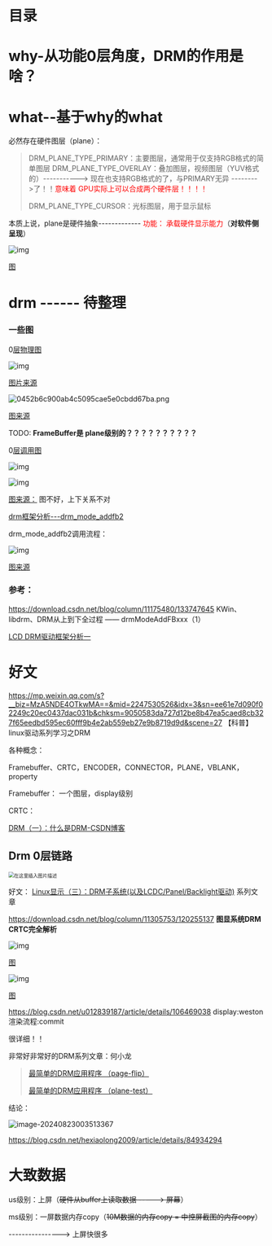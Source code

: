 # 目录





# why-从功能0层角度，DRM的作用是啥？





# what--基于why的what



必然存在硬件图层（plane）：

>   DRM_PLANE_TYPE_PRIMARY：主要图层，通常用于仅支持RGB格式的简单图层
>   DRM_PLANE_TYPE_OVERLAY：叠加图层，视频图层（YUV格式的）-----------> 现在也支持RGB格式的了，与PRIMARY无异 -------->了！！<font color='red'>意味着 GPU实际上可以合成两个硬件层！！！！</font>
>
>   DRM_PLANE_TYPE_CURSOR：光标图层，用于显示鼠标



本质上说，plane是硬件抽象------------- <font color='red'>功能： 承载硬件显示能力</font>（**对软件侧呈现**）

![img](DRM.assets/1083701-20240316184458394-1479242202.jpg)

[图](https://www.cnblogs.com/arnoldlu/p/17978715#:~:text=mode%2Dsetting%20pipeline%E5%A6%82%E4%B8%8B)







# drm ------ 待整理

### 一些图

0[层物理图](https://download.csdn.net/blog/column/11175480/133747645)



![img](DRM.assets/d44299d4fc5a4b33967f15af85d585ce.png)

[图片来源](https://download.csdn.net/blog/column/11175480/133747645#:~:text=%E6%9C%80%E5%B7%A6%E4%BE%A7%E2%80%9D%E5%86%85%E5%AE%B9%EF%BC%8C-,%E5%A6%82%E4%B8%8B%E5%9B%BE%E6%89%80%E7%A4%BA,-%EF%BC%9A)

![0452b6c900ab4c5095cae5e0cbdd67ba.png](DRM.assets/0452b6c900ab4c5095cae5e0cbdd67ba.png)

[图来源](https://blog.csdn.net/qq_33782617/article/details/126202800#:~:text=%E5%9D%97%E7%9A%84%E6%8A%BD%E8%B1%A1%E3%80%82-,%E5%A6%82%E5%9B%BE,-%EF%BC%9A)

TODO:   **FrameBuffer是 plane级别的？？？？？？？？？？** 





0[层调用图](https://blog.csdn.net/phmatthaus/article/details/133749323)

![img](DRM.assets/01a1c7d5b06a4dfd8d5028dc12c4143d.png)











![img](DRM.assets/ed7c090c41e046dfaf13fb9893fe5e35.png)



[图来源：](https://blog.csdn.net/yangguoyu8023/article/details/129249184?spm=1001.2101.3001.6650.2&utm_medium=distribute.pc_relevant.none-task-blog-2%7Edefault%7EBlogCommendFromBaidu%7ERate-2-129249184-blog-133749323.235%5Ev43%5Epc_blog_bottom_relevance_base5&depth_1-utm_source=distribute.pc_relevant.none-task-blog-2%7Edefault%7EBlogCommendFromBaidu%7ERate-2-129249184-blog-133749323.235%5Ev43%5Epc_blog_bottom_relevance_base5&utm_relevant_index=4#:~:text=%E5%B0%B1%E6%98%AFdrm_mode_addfb2%E6%8E%A5%E5%8F%A3%EF%BC%8C-,%E8%AF%A5%E6%8E%A5%E5%8F%A3%E5%AE%8C%E6%88%90%E4%BA%86%E4%B8%8B%E9%9D%A2%E7%9A%84%E5%8A%9F%E8%83%BD,-%E3%80%82)           图不好，上下关系不对







[drm框架分析---drm_mode_addfb2](https://blog.csdn.net/yangguoyu8023/article/details/129249184?spm=1001.2101.3001.6650.2&utm_medium=distribute.pc_relevant.none-task-blog-2%7Edefault%7EBlogCommendFromBaidu%7ERate-2-129249184-blog-133749323.235%5Ev43%5Epc_blog_bottom_relevance_base5&depth_1-utm_source=distribute.pc_relevant.none-task-blog-2%7Edefault%7EBlogCommendFromBaidu%7ERate-2-129249184-blog-133749323.235%5Ev43%5Epc_blog_bottom_relevance_base5&utm_relevant_index=4)









drm_mode_addfb2调用流程：

![img](DRM.assets/c9697785fb484fdab13803fc72bbfe28.jpeg)

[图来源](https://blog.csdn.net/yangguoyu8023/article/details/129249184?spm=1001.2101.3001.6650.2&utm_medium=distribute.pc_relevant.none-task-blog-2%7Edefault%7EBlogCommendFromBaidu%7ERate-2-129249184-blog-133749323.235%5Ev43%5Epc_blog_bottom_relevance_base5&depth_1-utm_source=distribute.pc_relevant.none-task-blog-2%7Edefault%7EBlogCommendFromBaidu%7ERate-2-129249184-blog-133749323.235%5Ev43%5Epc_blog_bottom_relevance_base5&utm_relevant_index=4#:~:text=5.-,%E8%B0%83%E7%94%A8%E6%B5%81%E7%A8%8B%E5%9B%BE,-%E6%96%87%E7%AB%A0%E7%9F%A5%E8%AF%86%E7%82%B9)







### 参考：

https://download.csdn.net/blog/column/11175480/133747645       KWin、libdrm、DRM从上到下全过程 —— drmModeAddFBxxx（1）



 [LCD DRM驱动框架分析一](https://blog.csdn.net/qq_33782617/article/details/126202800#:~:text=%E5%9D%97%E7%9A%84%E6%8A%BD%E8%B1%A1%E3%80%82-,%E5%A6%82%E5%9B%BE,-%EF%BC%9A) 



# 好文



https://mp.weixin.qq.com/s?__biz=MzA5NDE4OTkwMA==&mid=2247530526&idx=3&sn=ee61e7d090f02249c20ec0437dac031b&chksm=9050583da727d12be8b47ea5caed8cb327f65eedbd595ec60fff9b4e2ab559eb27e9b8719d9d&scene=27         【科普】linux驱动系列学习之DRM

各种概念：

Framebuffer、CRTC，ENCODER，CONNECTOR，PLANE，VBLANK，property



Framebuffer： 一个图层，display级别

CRTC：



[DRM（一）：什么是DRM-CSDN博客](https://blog.csdn.net/weixin_45264425/article/details/128456651)    

## Drm 0层链路

<img src="DRM.assets/932b456a11141824d09bea9aa65ca7b1.png" alt="在这里插入图片描述" style="zoom: 67%;" />



好文：  [Linux显示（三）：DRM子系统(以及LCDC/Panel/Backlight驱动)](https://www.cnblogs.com/arnoldlu/p/17978715)             系列文章

https://download.csdn.net/blog/column/11305753/120255137   **图显系统DRM CRTC完全解析**



![img](DRM.assets/1083701-20240316184458394-1479242202.jpg)

[图](https://www.cnblogs.com/arnoldlu/p/17978715#:~:text=mode%2Dsetting%20pipeline%E5%A6%82%E4%B8%8B)



![img](DRM.assets/1083701-20240316220911628-1189732361.jpg)

[图](https://www.cnblogs.com/arnoldlu/p/17978715#:~:text=%E8%B0%83%E7%94%A8%E5%BA%95%E5%B1%82-,%E6%98%BE%E7%A4%BA%E6%8E%A7%E5%88%B6%E5%92%8CGPU%E5%8A%9F%E8%83%BD%E7%AD%89%E7%AD%89,-%E3%80%82)







https://blog.csdn.net/u012839187/article/details/106469038      display:weston渲染流程:commit 

很详细！！



非常好非常好的DRM系列文章：何小龙

>    [最简单的DRM应用程序 （page-flip）](https://blog.csdn.net/hexiaolong2009/article/details/84674127) 
>
>   [最简单的DRM应用程序 （plane-test）](https://blog.csdn.net/hexiaolong2009/article/details/84934294)
>
>   



结论：

![image-20240823003513367](DRM.assets/image-20240823003513367.png)

https://blog.csdn.net/hexiaolong2009/article/details/84934294



# 大致数据

us级别：上屏（~~硬件从buffer上读取数据 -----> 屏幕~~）

ms级别：一屏数据内存copy（~~10M数据的内存copy = 中控屏截图的内存copy~~）

----------------> 上屏快很多

